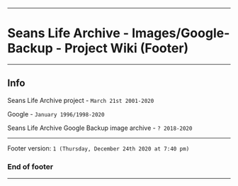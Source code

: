 
***

# Seans Life Archive - Images/Google-Backup - Project Wiki (Footer)

***

## Info

Seans Life Archive project - `March 21st 2001-2020`

Google - `January 1996/1998-2020`

Seans Life Archive Google Backup image archive - `? 2018-2020`

***

Footer version: `1 (Thursday, December 24th 2020 at 7:40 pm)`

### End of footer

***
